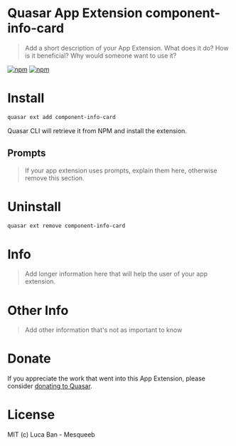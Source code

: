 # Quasar App Extension component-info-card

> Add a short description of your App Extension. What does it do? How is it beneficial? Why would someone want to use it?

[![npm](https://img.shields.io/npm/v/quasar-app-extension-component-info-card.svg?label=quasar-app-extension-component-info-card)](https://www.npmjs.com/package/quasar-app-extension-component-info-card)
[![npm](https://img.shields.io/npm/dt/quasar-app-extension-component-info-card.svg)](https://www.npmjs.com/package/quasar-app-extension-component-info-card)

# Install
```bash
quasar ext add component-info-card
```
Quasar CLI will retrieve it from NPM and install the extension.

## Prompts

> If your app extension uses prompts, explain them here, otherwise remove this section.

# Uninstall
```bash
quasar ext remove component-info-card
```

# Info
> Add longer information here that will help the user of your app extension.

# Other Info
> Add other information that's not as important to know

# Donate
If you appreciate the work that went into this App Extension, please consider [donating to Quasar](https://donate.quasar.dev).

# License
MIT (c) Luca Ban - Mesqueeb
